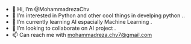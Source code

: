 - 👋 Hi, I’m @MohammadrezaChv
- 👀 I’m interested in Python and other cool things in develping python ..
- 🌱 I’m currently learning AI espacially Machine Learning .
- 💞️ I’m looking to collaborate on AI project .
- 📫 Can reach me with mohammadreza.chv7@gmail.com

<!---
MohammadrezaChv/MohammadrezaChv is a ✨ special ✨ repository because its `README.md` (this file) appears on your GitHub profile.
You can click the Preview link to take a look at your changes.
--->
